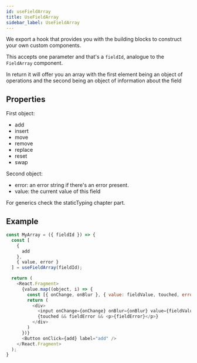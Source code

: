 ```yaml
---
id: useFieldArray
title: UseFieldArray
sidebar_label: UseFieldArray
---
```


We export a hook that provides you with the building blocks to construct your own custom components.

This accepts one parameter and that's a `fieldId`, analogue to the `FieldArray` component.

In return it will offer you an array with the first element being an object of operations and the second being an object of information about the field

## Properties

First object:

- add
- insert
- move
- remove
- replace
- reset
- swap

Second object:

- error: an error string if there's an error present.
- value: the current value of this field

For generics check the staticTyping chapter part.

## Example

```javascript
const MyArray = ({ fieldId }) => {
  const [
    {
      add
    },
    { value, error }
  ] = useFieldArray(fieldId);

  return (
    <React.Fragment>
      {value.map((object, i) => {
        const [{ onChange, onBlur }, { value: fieldValue, touched, error: fieldError }] = useField(`${fieldId}[${i}]`);
        return (
          <div>
            <input onChange={onChange} onBlur={onBlur} value={fieldValue} />
            {touched && fieldError && <p>{fieldError}</p>}
          </div>
        )
      })}
      <Button onClick={add} label="add" />
    </React.Fragment>
  );
}
```
